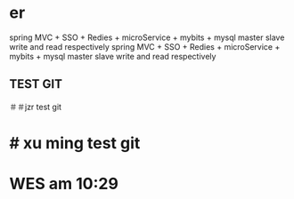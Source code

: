 # er
spring MVC + SSO + Redies + microService + mybits + mysql master slave write and read respectively
spring MVC + SSO + Redies + microService + mybits + mysql master slave write and read respectively

## TEST GIT

＃＃jzr test git
# # xu ming test git
# WES am 10:29